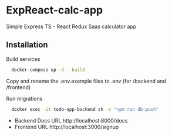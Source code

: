 # ExpReact-calc-app

Simple Express TS - React Redux Saas calculator app

## Installation

Build services

```bash
  docker-compose up -d --build
```

Copy and rename the .env.example files to .env (for /backend and /frontend)

Run migrations

```bash
  docker exec -it todo-app-backend sh -c "npm run db:push"
```

- Backend Docs URL http://localhost:8000/docs
- Frontend URL http://localhost:3000/signup
